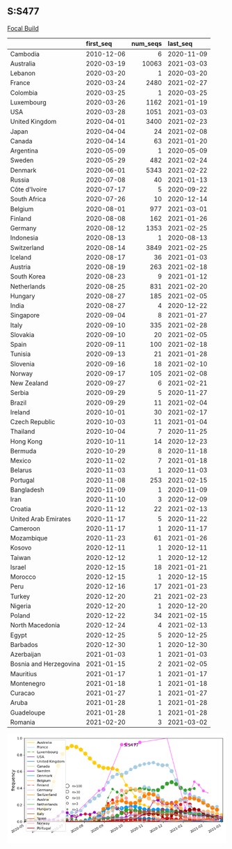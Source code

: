

## S:S477
[Focal Build](https://nextstrain.org/groups/neherlab/ncov/S.S477?f_region=Europe)

|                        | first_seq   |   num_seqs | last_seq   |
|:-----------------------|:------------|-----------:|:-----------|
| Cambodia               | 2010-12-06  |          6 | 2020-11-09 |
| Australia              | 2020-03-19  |      10063 | 2021-03-03 |
| Lebanon                | 2020-03-20  |          1 | 2020-03-20 |
| France                 | 2020-03-24  |       2480 | 2021-02-27 |
| Colombia               | 2020-03-25  |          1 | 2020-03-25 |
| Luxembourg             | 2020-03-26  |       1162 | 2021-01-19 |
| USA                    | 2020-03-28  |       1051 | 2021-03-03 |
| United Kingdom         | 2020-04-01  |       3400 | 2021-02-23 |
| Japan                  | 2020-04-04  |         24 | 2021-02-08 |
| Canada                 | 2020-04-14  |         63 | 2021-01-20 |
| Argentina              | 2020-05-09  |          1 | 2020-05-09 |
| Sweden                 | 2020-05-29  |        482 | 2021-02-24 |
| Denmark                | 2020-06-01  |       5343 | 2021-02-22 |
| Russia                 | 2020-07-08  |         40 | 2021-01-13 |
| Côte d'Ivoire          | 2020-07-17  |          5 | 2020-09-22 |
| South Africa           | 2020-07-26  |         10 | 2020-12-14 |
| Belgium                | 2020-08-01  |        977 | 2021-03-01 |
| Finland                | 2020-08-08  |        162 | 2021-01-26 |
| Germany                | 2020-08-12  |       1353 | 2021-02-25 |
| Indonesia              | 2020-08-13  |          1 | 2020-08-13 |
| Switzerland            | 2020-08-14  |       3849 | 2021-02-25 |
| Iceland                | 2020-08-17  |         36 | 2021-01-03 |
| Austria                | 2020-08-19  |        263 | 2021-02-18 |
| South Korea            | 2020-08-23  |          9 | 2021-01-12 |
| Netherlands            | 2020-08-25  |        831 | 2021-02-20 |
| Hungary                | 2020-08-27  |        185 | 2021-02-05 |
| India                  | 2020-08-27  |          4 | 2020-12-22 |
| Singapore              | 2020-09-04  |          8 | 2021-01-27 |
| Italy                  | 2020-09-10  |        335 | 2021-02-28 |
| Slovakia               | 2020-09-10  |         20 | 2021-02-05 |
| Spain                  | 2020-09-11  |        100 | 2021-02-18 |
| Tunisia                | 2020-09-13  |         21 | 2021-01-28 |
| Slovenia               | 2020-09-16  |         18 | 2021-02-10 |
| Norway                 | 2020-09-17  |        105 | 2021-02-08 |
| New Zealand            | 2020-09-27  |          6 | 2021-02-21 |
| Serbia                 | 2020-09-29  |          5 | 2020-11-27 |
| Brazil                 | 2020-09-29  |         11 | 2021-02-04 |
| Ireland                | 2020-10-01  |         30 | 2021-02-17 |
| Czech Republic         | 2020-10-03  |         11 | 2021-01-04 |
| Thailand               | 2020-10-04  |          7 | 2020-11-25 |
| Hong Kong              | 2020-10-11  |         14 | 2020-12-23 |
| Bermuda                | 2020-10-29  |          8 | 2020-11-18 |
| Mexico                 | 2020-11-02  |          7 | 2021-01-18 |
| Belarus                | 2020-11-03  |          1 | 2020-11-03 |
| Portugal               | 2020-11-08  |        253 | 2021-02-15 |
| Bangladesh             | 2020-11-09  |          1 | 2020-11-09 |
| Iran                   | 2020-11-10  |          3 | 2020-12-09 |
| Croatia                | 2020-11-12  |         22 | 2021-02-13 |
| United Arab Emirates   | 2020-11-17  |          5 | 2020-11-22 |
| Cameroon               | 2020-11-17  |          1 | 2020-11-17 |
| Mozambique             | 2020-11-23  |         61 | 2021-01-26 |
| Kosovo                 | 2020-12-11  |          1 | 2020-12-11 |
| Taiwan                 | 2020-12-12  |          1 | 2020-12-12 |
| Israel                 | 2020-12-15  |         18 | 2021-01-21 |
| Morocco                | 2020-12-15  |          1 | 2020-12-15 |
| Peru                   | 2020-12-16  |         17 | 2021-01-23 |
| Turkey                 | 2020-12-20  |         21 | 2021-02-23 |
| Nigeria                | 2020-12-20  |          1 | 2020-12-20 |
| Poland                 | 2020-12-22  |         34 | 2021-02-15 |
| North Macedonia        | 2020-12-24  |          4 | 2021-02-13 |
| Egypt                  | 2020-12-25  |          5 | 2020-12-25 |
| Barbados               | 2020-12-30  |          1 | 2020-12-30 |
| Azerbaijan             | 2021-01-03  |          1 | 2021-01-03 |
| Bosnia and Herzegovina | 2021-01-15  |          2 | 2021-02-05 |
| Mauritius              | 2021-01-17  |          1 | 2021-01-17 |
| Montenegro             | 2021-01-18  |          1 | 2021-01-18 |
| Curacao                | 2021-01-27  |          1 | 2021-01-27 |
| Aruba                  | 2021-01-28  |          1 | 2021-01-28 |
| Guadeloupe             | 2021-01-28  |          1 | 2021-01-28 |
| Romania                | 2021-02-20  |          3 | 2021-03-02 |

![Overall trends S.S477](/overall_trends_figures/overall_trends_S.S477.png)